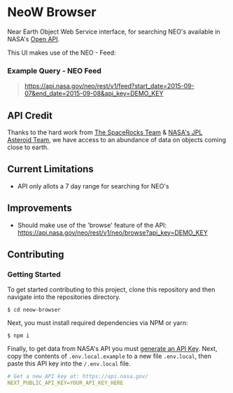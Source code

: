 # NeoW Browser
Near Earth Object Web Service interface, for searching NEO's available in NASA's [Open API](https://api.nasa.gov/).

This UI makes use of the NEO - Feed: 

### Example Query - NEO Feed
> https://api.nasa.gov/neo/rest/v1/feed?start_date=2015-09-07&end_date=2015-09-08&api_key=DEMO_KEY
## API Credit
Thanks to the hard work from [The SpaceRocks Team](https://github.com/SpaceRocks/) & [NASA's JPL Asteroid Team](https://cneos.jpl.nasa.gov/), we have access to an abundance of data on objects coming close to earth.

## Current Limitations
* API only allots a 7 day range for searching for NEO's

## Improvements
* Should make use of the 'browse' feature of the API: https://api.nasa.gov/neo/rest/v1/neo/browse?api_key=DEMO_KEY

## Contributing

### Getting Started

To get started contributing to this project, clone this repository and then navigate into the repositories directory.

    $ cd neow-browser
    
Next, you must install required dependencies via NPM or yarn:
    
    $ npm i
    
Finally, to get data from NASA's API you must [generate an API Key](https://api.nasa.gov/). Next, copy the contents of `.env.local.example` to a new file `.env.local`, then paste this API key into the `/.env.local` file.

```YAML
# Get a new API key at: https://api.nasa.gov/
NEXT_PUBLIC_API_KEY=YOUR_API_KEY_HERE
```

